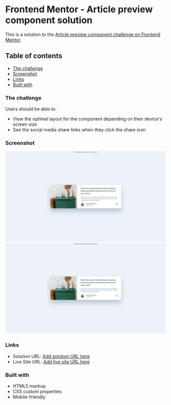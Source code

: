 # Frontend Mentor - Article preview component solution

This is a solution to the [Article preview component challenge on Frontend Mentor](https://www.frontendmentor.io/challenges/article-preview-component-dYBN_pYFT).

## Table of contents

- [The challenge](#the-challenge)
- [Screenshot](#screenshot)
- [Links](#links)
- [Built with](#built-with)

### The challenge

Users should be able to:

- View the optimal layout for the component depending on their device's screen size
- See the social media share links when they click the share icon

### Screenshot

![Mobile](./images/Article_scr.jpg)
![Desktop](./images/Article_scr.jpg)

### Links

- Solution URL: [Add solution URL here](https://www.frontendmentor.io/solutions/html-css-js-0WIRfISPS)
- Live Site URL: [Add live site URL here](https://alexjhc.github.io/Frontendmentor/article-preview-component-master/index.html)

### Built with

- HTML5 markup
- CSS custom properties
- Mobile-friendly
